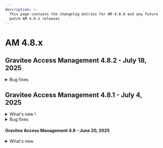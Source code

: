 ```yaml
---
description: >-
  This page contains the changelog entries for AM 4.8.0 and any future minor or
  patch AM 4.8.x releases
---
```


# AM 4.8.x

## Gravitee Access Management 4.8.2 - July 18, 2025

<details>

<summary>Bug fixes</summary>



**Management API**

* GET /domain/users with parameter size=0 brings back all users [#10661](https://github.com/gravitee-io/issues/issues/10661)



**Other**

* Deadlock during accessing authorization code [#10614](https://github.com/gravitee-io/issues/issues/10614)
* Intermittent remote JWK set read time out [#10669](https://github.com/gravitee-io/issues/issues/10669)
* Allow AM to receive a JWT from an IDP rather than just JSON [#10673](https://github.com/gravitee-io/issues/issues/10673)

</details>


## Gravitee Access Management 4.8.1 - July 4, 2025

<details>

<summary>What's new !</summary>

**What's new!**

* Cookie Based remember device: it is now possible to use a new DeviceIdentifier plugin based on cookie instead of fingerprint.

{% hint style="info" %}
If the page templates have been customized, it is necessary to include the JavaScript scripts related to this new plugin.
For login, reset_password, registration and registration_confirmation, please add:

```
<script th:if="${rememberDeviceIsActive && deviceIdentifierProvider == 'CookieDeviceIdentifier'}" th:src="@{assets/js/device-type-v1.js}"></script>
<script th:if="${rememberDeviceIsActive && deviceIdentifierProvider == 'CookieDeviceIdentifier'}" th:attr="nonce=${script_inline_nonce}">
    const deviceId = "[[${cookieDeviceIdentifier}]]" ;

    $(document).ready(function () {
        $("#form").append('<input type="hidden" name="deviceId" value="' + deviceId + '"/>')
        $("#form").append('<input type="hidden" name="deviceType" value="' + retrievePlatform(window.navigator) + '"/>');
    });
</script>
````

For webauthn_login, please add :
```
<script th:if="${rememberDeviceIsActive && deviceIdentifierProvider == 'CookieDeviceIdentifier'}" th:src="@{../assets/js/device-type-v1.js}"></script>
<script th:if="${rememberDeviceIsActive && deviceIdentifierProvider == 'CookieDeviceIdentifier'}" th:attr="nonce=${script_inline_nonce}">
    const deviceId = "[[${cookieDeviceIdentifier}]]" ;

    $(document).ready(function () {
        $("#login").append('<input type="hidden" name="deviceId" value="' + deviceId + '"/>')
        $("#login").append('<input type="hidden" name="deviceType" value="' + retrievePlatform(window.navigator) + '"/>');
    });
</script>
```

If FingerprintJS Community edition is currently used, you can use the cookie management for this plugin by enabling the new configuration option.
{% endhint %}

</details>

<details>

<summary>Bug fixes</summary>

**Gateway**

* Add token sub claim from JWT token in the TOKEN_CREATED event [#10638](https://github.com/gravitee-io/issues/issues/10638)
* Manage Multiple AndroidKey Root CA [#10658](https://github.com/gravitee-io/issues/issues/10658)

**Management API**

* DomainOwner cannot access domain settings [#10624](https://github.com/gravitee-io/issues/issues/10624)



**Other**

* add liquibase logger in INFO by default [#10567](https://github.com/gravitee-io/issues/issues/10567)
* Improve users search queries from database in am management UI/API. [#10573](https://github.com/gravitee-io/issues/issues/10573)
* [FC] update the sandbox urls [#10636](https://github.com/gravitee-io/issues/issues/10636)

</details>


#### Gravitee Access Management 4.8 - June 20, 2025 <a href="#gravitee-access-management-4.8" id="gravitee-access-management-4.8"></a>

<details>

<summary>What's new</summary>

Client secret improvement

An application can now be configured to accept multiple client secrets. Each secret may have an associated expiration date, and a notification system has been implemented to alert the primary domain owner of any secrets nearing expiration. Refer to the [client-secrets.md](../../guides/applications/client-secrets.md "mention") documentation for additional details.

#### FranceConnect

The [FranceConnect Identity](../../guides/identity-providers/legal-identity-providers/franceconnect.md) provider is now able to support the version 2 of the FranceConnect API.

#### Support for PBKDF2

MongoDB and JDBC identity providers now support the PBKDF2 password encoder.

#### Custom SCIM property

The `forceResetPassword` attribute is managed as a custom property on the user profile. When this attribute is set to `true`, the user is required to update their password immediately after the login phase.

```
'urn:ietf:params:scim:schemas:extension:custom:2.0:User': {
  forceResetPassword: true
},
```

#### Dynamic query parameter in redirect URI

The Dynamic Redirect URI Parameters feature in the OAuth2 flow enhances flexibility and control over redirection behavior by letting you append dynamic parameters to the final `redirect_uri`. These parameters are resolved using [Gravitee Expression Language (EL)](https://app.gitbook.com/s/ySqSVpDHfKA0fNml1fVO/), which lets you insert custom logic and data into the redirect URL Refer to the [dynamic-redirect-uri-parameters.md](../../guides/auth-protocols/oauth-2.0/dynamic-redirect-uri-parameters.md "mention") documentation for additional details.

</details>

[\
](https://documentation.gravitee.io/am/releases-and-changelog/changelog)
